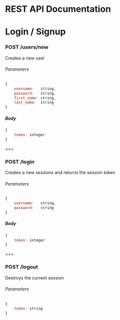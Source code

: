 # REST API Documentation

# Login / Signup

### POST /users/new
Creates a new user
###### Parameters
```javascript
{
    username:   string,
    password:   string,
    first_name: string,
    last_name:  string
}
```

##### Body
```javascript
{
    token: integer
}
```
===

### POST /login
Creates a new sessions and returns the session token
###### Parameters
```javascript
{
    username:   string,
    password:   string
}
```

##### Body
```javascript
{
    token: integer
}
```
===

### POST /logout
Destroys the current session
###### Parameters
```javascript
{
    token: string
}
```
